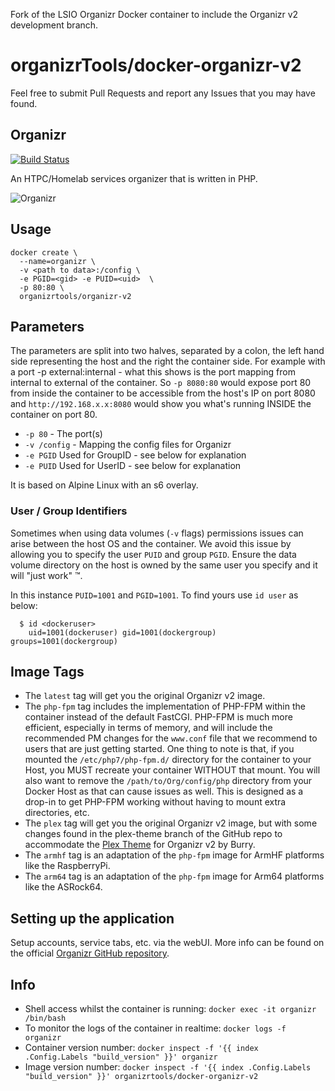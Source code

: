 Fork of the LSIO Organizr Docker container to include the Organizr v2 development branch.

# organizrTools/docker-organizr-v2

Feel free to submit Pull Requests and report any Issues that you may have found.

## Organizr

[![Build Status](https://travis-ci.org/organizrTools/docker-organizr-v2.svg?branch=master)](https://travis-ci.org/organizrTools/docker-organizr-v2)

An HTPC/Homelab services organizer that is written in PHP.

![Organizr](https://cloud.githubusercontent.com/assets/16184466/24440636/1e5e2002-140a-11e7-8da1-1cd68745cedd.png)

## Usage

```
docker create \
  --name=organizr \
  -v <path to data>:/config \
  -e PGID=<gid> -e PUID=<uid>  \
  -p 80:80 \
  organizrtools/organizr-v2
```

## Parameters

The parameters are split into two halves, separated by a colon, the left hand side representing the host and the right the container side. For example with a port -p external:internal - what this shows is the port mapping from internal to external of the container. So `-p 8080:80` would expose port 80 from inside the container to be accessible from the host's IP on port 8080 and `http://192.168.x.x:8080` would show you what's running INSIDE the container on port 80.

* `-p 80` - The port(s)
* `-v /config` - Mapping the config files for Organizr
* `-e PGID` Used for GroupID - see below for explanation
* `-e PUID` Used for UserID - see below for explanation

It is based on Alpine Linux with an s6 overlay.

### User / Group Identifiers

Sometimes when using data volumes (`-v` flags) permissions issues can arise between the host OS and the container. We avoid this issue by allowing you to specify the user `PUID` and group `PGID`. Ensure the data volume directory on the host is owned by the same user you specify and it will "just work" ™.

In this instance `PUID=1001` and `PGID=1001`. To find yours use `id user` as below:

```
  $ id <dockeruser>
    uid=1001(dockeruser) gid=1001(dockergroup) groups=1001(dockergroup)
```

## Image Tags

* The `latest` tag will get you the original Organizr v2 image.
* The `php-fpm` tag includes the implementation of PHP-FPM within the container instead of the default FastCGI. PHP-FPM is much more efficient, especially in terms of memory, and will include the recommended PM changes for the `www.conf` file that we recommend to users that are just getting started. One thing to note is that, if you mounted the `/etc/php7/php-fpm.d/` directory for the container to your Host, you MUST recreate your container WITHOUT that mount. You will also want to remove the `/path/to/Org/config/php` directory from your Docker Host as that can cause issues as well. This is designed as a drop-in to get PHP-FPM working without having to mount extra directories, etc.
* The `plex` tag will get you the original Organizr v2 image, but with some changes found in the plex-theme branch of the GitHub repo to accommodate the [Plex Theme](https://github.com/Burry/organizr-v2-plex-theme) for Organizr v2 by Burry.
* The `armhf` tag is an adaptation of the `php-fpm` image for ArmHF platforms like the RaspberryPi.
* The `arm64` tag is an adaptation of the `php-fpm` image for Arm64 platforms like the ASRock64.

## Setting up the application

Setup accounts, service tabs, etc. via the webUI. More info can be found on the official [Organizr GitHub repository](https://github.com/causefx/Organizr/).

## Info

* Shell access whilst the container is running: `docker exec -it organizr /bin/bash`
* To monitor the logs of the container in realtime: `docker logs -f organizr`
* Container version number: `docker inspect -f '{{ index .Config.Labels "build_version" }}' organizr`
* Image version number: `docker inspect -f '{{ index .Config.Labels "build_version" }}' organizrtools/docker-organizr-v2`
